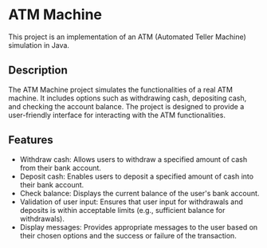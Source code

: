 # ATM Machine

This project is an implementation of an ATM (Automated Teller Machine) simulation in Java.

## Description

The ATM Machine project simulates the functionalities of a real ATM machine. It includes options such as withdrawing cash, depositing cash, and checking the account balance. The project is designed to provide a user-friendly interface for interacting with the ATM functionalities.

## Features

- Withdraw cash: Allows users to withdraw a specified amount of cash from their bank account.
- Deposit cash: Enables users to deposit a specified amount of cash into their bank account.
- Check balance: Displays the current balance of the user's bank account.
- Validation of user input: Ensures that user input for withdrawals and deposits is within acceptable limits (e.g., sufficient balance for withdrawals).
- Display messages: Provides appropriate messages to the user based on their chosen options and the success or failure of the transaction.


